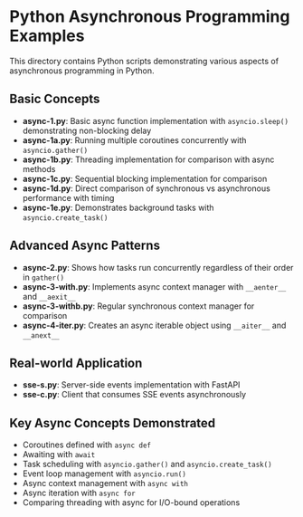 # Python Asynchronous Programming Examples

This directory contains Python scripts demonstrating various aspects of asynchronous programming in Python.

## Basic Concepts

- **async-1.py**: Basic async function implementation with `asyncio.sleep()` demonstrating non-blocking delay
- **async-1a.py**: Running multiple coroutines concurrently with `asyncio.gather()`
- **async-1b.py**: Threading implementation for comparison with async methods
- **async-1c.py**: Sequential blocking implementation for comparison
- **async-1d.py**: Direct comparison of synchronous vs asynchronous performance with timing
- **async-1e.py**: Demonstrates background tasks with `asyncio.create_task()`

## Advanced Async Patterns

- **async-2.py**: Shows how tasks run concurrently regardless of their order in `gather()`
- **async-3-with.py**: Implements async context manager with `__aenter__` and `__aexit__`
- **async-3-withb.py**: Regular synchronous context manager for comparison
- **async-4-iter.py**: Creates an async iterable object using `__aiter__` and `__anext__`

## Real-world Application

- **sse-s.py**: Server-side events implementation with FastAPI
- **sse-c.py**: Client that consumes SSE events asynchronously

## Key Async Concepts Demonstrated

- Coroutines defined with `async def`
- Awaiting with `await`
- Task scheduling with `asyncio.gather()` and `asyncio.create_task()`
- Event loop management with `asyncio.run()`
- Async context management with `async with`
- Async iteration with `async for`
- Comparing threading with async for I/O-bound operations